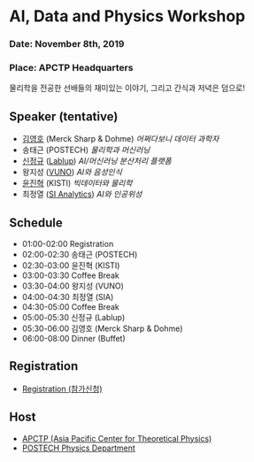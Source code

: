 # AI, Data and Physics Workshop

### Date: November 8th, 2019
### Place: APCTP Headquarters

물리학을 전공한 선배들의 재미있는 이야기, 그리고 간식과 저녁은 덤으로!

## Speaker (tentative)
* [김영호](http://danielykim.me/) (Merck Sharp & Dohme) *어쩌다보니 데이터 과학자* 
* 송태근 (POSTECH) *물리학과 머신러닝*
* [신정규](https://github.com/inureyes) ([Lablup](https://lablup.com)) *AI/머신러닝 분산처리 플랫폼* 
* 왕지성 ([VUNO](https://www.vuno.co/)) *AI와 음성인식*
* [윤진혁](http://stat.kaist.ac.kr/~jhyun/) (KISTI) *빅데이터와 물리학*
* 최정열 ([SI Analytics](https://www.si-analytics.ai/)) *AI와 인공위성* 

## Schedule
* 01:00-02:00 Registration
* 02:00-02:30 송태근 (POSTECH)
* 02:30-03:00 윤진혁 (KISTI)
* 03:00-03:30 Coffee Break
* 03:30-04:00 왕지성 (VUNO)
* 04:00-04:30 최정열 (SIA)
* 04:30-05:00 Coffee Break
* 05:00-05:30 신정규 (Lablup)
* 05:30-06:00 김영호 (Merck Sharp & Dohme)
* 06:00-08:00 Dinner (Buffet)

## Registration
* [Registration (참가신청)](https://forms.gle/NCvK7JfEcmgqCwAaA)

## Host
* [APCTP (Asia Pacific Center for Theoretical Physics)](http://apctp.org)
* [POSTECH Physics Department](http://magnon1.postech.ac.kr)
